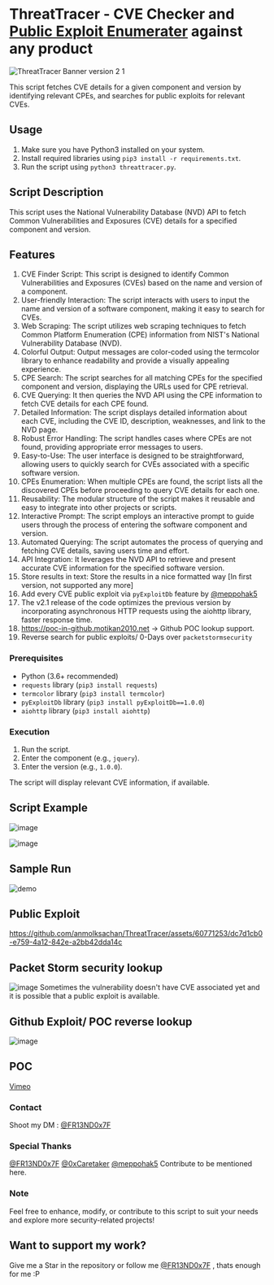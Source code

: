 # ThreatTracer - CVE Checker and [Public Exploit Enumerater](https://github.com/anmolksachan/ThreatTracer/blob/main/README.md#public-exploit) against any product

![ThreatTracer Banner version 2 1 ](https://github.com/anmolksachan/ThreatTracer/assets/60771253/77092c9f-f3f2-401d-8b16-d4a21a945249)

This script fetches CVE details for a given component and version by identifying relevant CPEs, and searches for public exploits for relevant CVEs.

## Usage

1. Make sure you have Python3 installed on your system.
2. Install required libraries using `pip3 install -r requirements.txt`.
3. Run the script using `python3 threattracer.py`.

## Script Description

This script uses the National Vulnerability Database (NVD) API to fetch Common Vulnerabilities and Exposures (CVE) details for a specified component and version.

## Features
1. CVE Finder Script: This script is designed to identify Common Vulnerabilities and Exposures (CVEs) based on the name and version of a component.
2. User-friendly Interaction: The script interacts with users to input the name and version of a software component, making it easy to search for CVEs.
3. Web Scraping: The script utilizes web scraping techniques to fetch Common Platform Enumeration (CPE) information from NIST's National Vulnerability Database (NVD).
4. Colorful Output: Output messages are color-coded using the termcolor library to enhance readability and provide a visually appealing experience.
5. CPE Search: The script searches for all matching CPEs for the specified component and version, displaying the URLs used for CPE retrieval.
6. CVE Querying: It then queries the NVD API using the CPE information to fetch CVE details for each CPE found.
7. Detailed Information: The script displays detailed information about each CVE, including the CVE ID, description, weaknesses, and link to the NVD page.
8. Robust Error Handling: The script handles cases where CPEs are not found, providing appropriate error messages to users.
9. Easy-to-Use: The user interface is designed to be straightforward, allowing users to quickly search for CVEs associated with a specific software version.
10. CPEs Enumeration: When multiple CPEs are found, the script lists all the discovered CPEs before proceeding to query CVE details for each one.
11. Reusability: The modular structure of the script makes it reusable and easy to integrate into other projects or scripts.
12. Interactive Prompt: The script employs an interactive prompt to guide users through the process of entering the software component and version.
13. Automated Querying: The script automates the process of querying and fetching CVE details, saving users time and effort.
14. API Integration: It leverages the NVD API to retrieve and present accurate CVE information for the specified software version.
15. Store results in text: Store the results in a nice formatted way [In first version, not supported any more]
16. Add every CVE public exploit via `pyExploitDb` feature by [@meppohak5](https://github.com/meppohak5) 
17. The v2.1 release of the code optimizes the previous version by incorporating asynchronous HTTP requests using the aiohttp library, faster response time.
18. https://poc-in-github.motikan2010.net -> Github POC lookup support.
19. Reverse search for public exploits/ 0-Days over `packetstormsecurity`
 
### Prerequisites

- Python (3.6+ recommended)
- `requests` library (`pip3 install requests`)
- `termcolor` library (`pip3 install termcolor`)
- `pyExploitDb` library (`pip3 install pyExploitDb==1.0.0`)
- `aiohttp` library (`pip3 install aiohttp`)

### Execution

1. Run the script.
2. Enter the component (e.g., `jquery`).
3. Enter the version (e.g., `1.0.0`).

The script will display relevant CVE information, if available.

## Script Example
 ![image](https://github.com/anmolksachan/ThreatTracer/assets/60771253/a6d744f6-0473-45e4-a16a-399412ec8f12)

 ![image](https://github.com/anmolksachan/ThreatTracer/assets/60771253/128be6ce-7204-49b6-adaf-d7ec1f342a25)

## Sample Run
<!--![Studio_Project_V2](https://github.com/anmolksachan/ThreatTracer/assets/60771253/a8938aa2-06cc-4fbf-a640-c10d77219185)-->
![demo](https://github.com/anmolksachan/ThreatTracer/assets/60771253/7c1e8a3c-77d9-4686-a7a7-e7e696e2237f)

## Public Exploit 
https://github.com/anmolksachan/ThreatTracer/assets/60771253/dc7d1cb0-e759-4a12-842e-a2bb42dda14c
<!--https://github.com/anmolksachan/ThreatTracer/assets/60771253/ae20bc09-1f19-4eaf-af09-ff930eb6b10f-->

## Packet Storm security lookup 
![image](https://github.com/anmolksachan/ThreatTracer/assets/60771253/21c155f1-5cce-48e9-a3cf-3470699241d1)
Sometimes the vulnerability doesn't have CVE associated yet and it is possible that a public exploit is available.

## Github Exploit/ POC reverse lookup
![image](https://github.com/anmolksachan/ThreatTracer/assets/60771253/ea3f3460-e051-4261-8924-d24e8f50cea2)

## POC
[Vimeo](https://vimeo.com/864312552)

### Contact
Shoot my DM : [@FR13ND0x7F](https://twitter.com/fr13nd0x7f)

### Special Thanks
[@FR13ND0x7F](https://twitter.com/fr13nd0x7f)
[@0xCaretaker](https://github.com/0xCaretaker)
[@meppohak5](https://github.com/meppohak5)
Contribute to be mentioned here.

### Note
Feel free to enhance, modify, or contribute to this script to suit your needs and explore more security-related projects!

## __Want to support my work?__
Give me a Star in the repository or follow me [@FR13ND0x7F](https://twitter.com/fr13nd0x7f) , thats enough for me :P
